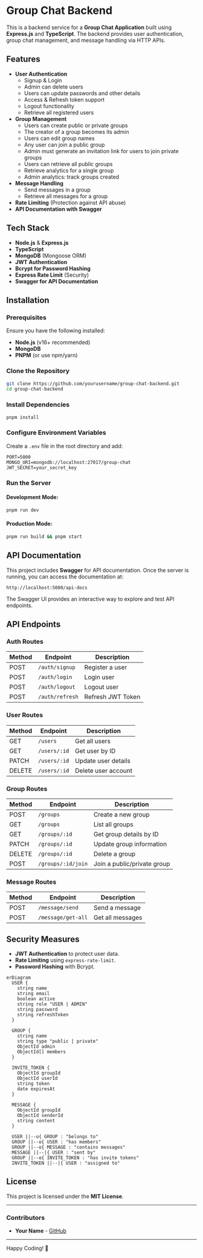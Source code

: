 # Group Chat Backend

This is a backend service for a **Group Chat Application** built using **Express.js** and **TypeScript**. The backend provides user authentication, group chat management, and message handling via HTTP APIs.

## Features
- **User Authentication**
  - Signup & Login
  - Admin can delete users
  - Users can update passwords and other details
  - Access & Refresh token support
  - Logout functionality
  - Retrieve all registered users
- **Group Management**
  - Users can create public or private groups
  - The creator of a group becomes its admin
  - Users can edit group names
  - Any user can join a public group
  - Admin must generate an invitation link for users to join private groups
  - Users can retrieve all public groups
  - Retrieve analytics for a single group
  - Admin analytics: track groups created
- **Message Handling**
  - Send messages in a group
  - Retrieve all messages for a group
- **Rate Limiting** (Protection against API abuse)
- **API Documentation with Swagger**

## Tech Stack
- **Node.js** & **Express.js**
- **TypeScript**
- **MongoDB** (Mongoose ORM)
- **JWT Authentication**
- **Bcrypt for Password Hashing**
- **Express Rate Limit** (Security)
- **Swagger for API Documentation**

## Installation

### Prerequisites
Ensure you have the following installed:
- **Node.js** (v16+ recommended)
- **MongoDB**
- **PNPM** (or use npm/yarn)

### Clone the Repository
```sh
git clone https://github.com/yourusername/group-chat-backend.git
cd group-chat-backend
```

### Install Dependencies
```sh
pnpm install
```

### Configure Environment Variables
Create a `.env` file in the root directory and add:
```env
PORT=5000
MONGO_URI=mongodb://localhost:27017/group-chat
JWT_SECRET=your_secret_key
```

### Run the Server
#### Development Mode:
```sh
pnpm run dev
```

#### Production Mode:
```sh
pnpm run build && pnpm start
```

## API Documentation
This project includes **Swagger** for API documentation. Once the server is running, you can access the documentation at:

```
http://localhost:5000/api-docs
```

The Swagger UI provides an interactive way to explore and test API endpoints.

## API Endpoints

### **Auth Routes**
| Method | Endpoint         | Description        |
|--------|----------------|--------------------|
| POST   | `/auth/signup`  | Register a user   |
| POST   | `/auth/login`   | Login user        |
| POST   | `/auth/logout`  | Logout user       |
| POST   | `/auth/refresh` | Refresh JWT Token |

### **User Routes**
| Method | Endpoint      | Description             |
|--------|--------------|-------------------------|
| GET    | `/users`     | Get all users          |
| GET    | `/users/:id` | Get user by ID         |
| PATCH  | `/users/:id` | Update user details    |
| DELETE | `/users/:id` | Delete user account    |

### **Group Routes**
| Method | Endpoint              | Description                   |
|--------|----------------------|-------------------------------|
| POST   | `/groups`            | Create a new group           |
| GET    | `/groups`            | List all groups              |
| GET    | `/groups/:id`        | Get group details by ID      |
| PATCH  | `/groups/:id`        | Update group information     |
| DELETE | `/groups/:id`        | Delete a group               |
| POST   | `/groups/:id/join`   | Join a public/private group  |

### **Message Routes**
| Method | Endpoint                | Description                |
|--------|------------------------|----------------------------|
| POST   | `/message/send`        | Send a message            |
| POST   | `/message/get-all`     | Get all messages          |

## Security Measures
- **JWT Authentication** to protect user data.
- **Rate Limiting** using `express-rate-limit`.
- **Password Hashing** with Bcrypt.

```mermaid
erDiagram
  USER {
    string name
    string email
    boolean active
    string role "USER | ADMIN"
    string password
    string refreshToken
  }
  
  GROUP {
    string name
    string type "public | private"
    ObjectId admin
    ObjectId[] members
  }

  INVITE_TOKEN {
    ObjectId groupId
    ObjectId userId
    string token
    date expiresAt
  }
  
  MESSAGE {
    ObjectId groupId
    ObjectId senderId
    string content
  }

  USER ||--o{ GROUP : "belongs to"
  GROUP ||--o{ USER : "has members"
  GROUP ||--o{ MESSAGE : "contains messages"
  MESSAGE ||--|{ USER : "sent by"
  GROUP ||--o{ INVITE_TOKEN : "has invite tokens"
  INVITE_TOKEN ||--|{ USER : "assigned to"
```

## License
This project is licensed under the **MIT License**.

---

### Contributors
- **Your Name** - [GitHub](https://github.com/yourusername)

---

Happy Coding! 🚀